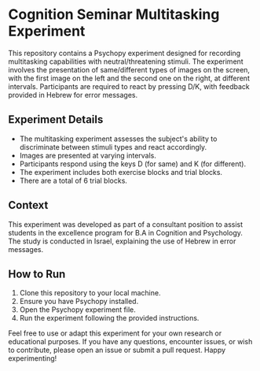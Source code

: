 # Cognition Seminar Multitasking Experiment

This repository contains a Psychopy experiment designed for recording multitasking capabilities with neutral/threatening stimuli. The experiment involves the presentation of same/different types of images on the screen, with the first image on the left and the second one on the right, at different intervals. Participants are required to react by pressing D/K, with feedback provided in Hebrew for error messages.

## Experiment Details

- The multitasking experiment assesses the subject's ability to discriminate between stimuli types and react accordingly.
- Images are presented at varying intervals.
- Participants respond using the keys D (for same) and K (for different).
- The experiment includes both exercise blocks and trial blocks.
- There are a total of 6 trial blocks.

## Context

This experiment was developed as part of a consultant position to assist students in the excellence program for B.A in Cognition and Psychology. The study is conducted in Israel, explaining the use of Hebrew in error messages.

## How to Run

1. Clone this repository to your local machine.
2. Ensure you have Psychopy installed.
3. Open the Psychopy experiment file.
4. Run the experiment following the provided instructions.

Feel free to use or adapt this experiment for your own research or educational purposes. If you have any questions, encounter issues, or wish to contribute, please open an issue or submit a pull request. Happy experimenting!

